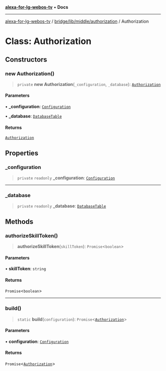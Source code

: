 [**alexa-for-lg-webos-tv**](../../../../../README.md) • **Docs**

***

[alexa-for-lg-webos-tv](../../../../../modules.md) / [bridge/lib/middle/authorization](../README.md) / Authorization

# Class: Authorization

## Constructors

### new Authorization()

> `private` **new Authorization**(`_configuration`, `_database`): [`Authorization`](Authorization.md)

#### Parameters

• **\_configuration**: [`Configuration`](../../../configuration/classes/Configuration.md)

• **\_database**: [`DatabaseTable`](../../../database/classes/DatabaseTable.md)

#### Returns

[`Authorization`](Authorization.md)

## Properties

### \_configuration

> `private` `readonly` **\_configuration**: [`Configuration`](../../../configuration/classes/Configuration.md)

***

### \_database

> `private` `readonly` **\_database**: [`DatabaseTable`](../../../database/classes/DatabaseTable.md)

## Methods

### authorizeSkillToken()

> **authorizeSkillToken**(`skillToken`): `Promise`\<`boolean`\>

#### Parameters

• **skillToken**: `string`

#### Returns

`Promise`\<`boolean`\>

***

### build()

> `static` **build**(`configuration`): `Promise`\<[`Authorization`](Authorization.md)\>

#### Parameters

• **configuration**: [`Configuration`](../../../configuration/classes/Configuration.md)

#### Returns

`Promise`\<[`Authorization`](Authorization.md)\>

